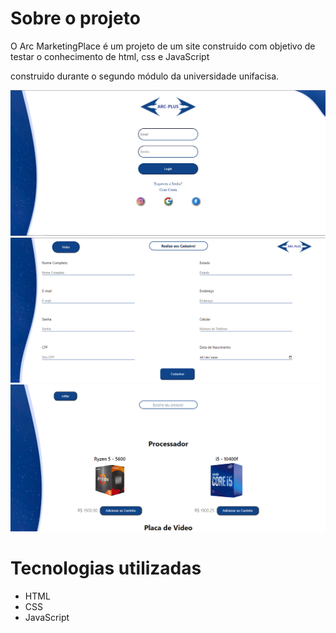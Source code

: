 # Sobre o projeto

O Arc MarketingPlace é um projeto de um site construido com objetivo de testar o conhecimento de html, css e JavaScript

construido durante o segundo módulo da universidade unifacisa.

<img src="imagem/arc1.png"  width="900">
<img src="imagem/arc2.png"  width="900">
<img src="imagem/arc3.png"  width="900">

# Tecnologias utilizadas
- HTML
- CSS
- JavaScript


